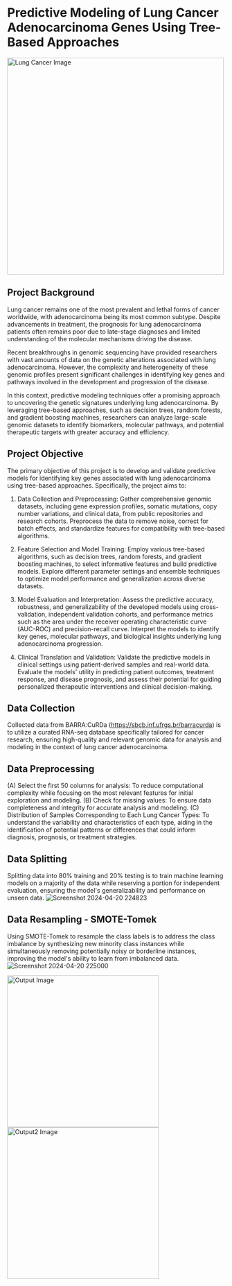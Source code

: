 # Predictive Modeling of Lung Cancer Adenocarcinoma Genes Using Tree-Based Approaches

<img src="https://github.com/jeffwongqy/Biomedical-Healthcare-Genomics-Data-Science/assets/100281127/35e35cd7-2507-47d5-8079-8a11cbaf7b07" width="500" alt="Lung Cancer Image">

## Project Background
Lung cancer remains one of the most prevalent and lethal forms of cancer worldwide, with adenocarcinoma being its most common subtype. Despite advancements in treatment, the prognosis for lung adenocarcinoma patients often remains poor due to late-stage diagnoses and limited understanding of the molecular mechanisms driving the disease.

Recent breakthroughs in genomic sequencing have provided researchers with vast amounts of data on the genetic alterations associated with lung adenocarcinoma. However, the complexity and heterogeneity of these genomic profiles present significant challenges in identifying key genes and pathways involved in the development and progression of the disease.

In this context, predictive modeling techniques offer a promising approach to uncovering the genetic signatures underlying lung adenocarcinoma. By leveraging tree-based approaches, such as decision trees, random forests, and gradient boosting machines, researchers can analyze large-scale genomic datasets to identify biomarkers, molecular pathways, and potential therapeutic targets with greater accuracy and efficiency.

## Project Objective
The primary objective of this project is to develop and validate predictive models for identifying key genes associated with lung adenocarcinoma using tree-based approaches. Specifically, the project aims to:

1. Data Collection and Preprocessing: Gather comprehensive genomic datasets, including gene expression profiles, somatic mutations, copy number variations, and clinical data, from public repositories and research cohorts. Preprocess the data to remove noise, correct for batch effects, and standardize features for compatibility with tree-based algorithms.

2. Feature Selection and Model Training: Employ various tree-based algorithms, such as decision trees, random forests, and gradient boosting machines, to select informative features and build predictive models. Explore different parameter settings and ensemble techniques to optimize model performance and generalization across diverse datasets.

3. Model Evaluation and Interpretation: Assess the predictive accuracy, robustness, and generalizability of the developed models using cross-validation, independent validation cohorts, and performance metrics such as the area under the receiver operating characteristic curve (AUC-ROC) and precision-recall curve. Interpret the models to identify key genes, molecular pathways, and biological insights underlying lung adenocarcinoma progression.

4. Clinical Translation and Validation: Validate the predictive models in clinical settings using patient-derived samples and real-world data. Evaluate the models' utility in predicting patient outcomes, treatment response, and disease prognosis, and assess their potential for guiding personalized therapeutic interventions and clinical decision-making.

## Data Collection
Collected data from BARRA:CuRDa (https://sbcb.inf.ufrgs.br/barracurda) is to utilize a curated RNA-seq database specifically tailored for cancer research, ensuring high-quality and relevant genomic data for analysis and modeling in the context of lung cancer adenocarcinoma.

## Data Preprocessing
(A) Select the first 50 columns for analysis:  To reduce computational complexity while focusing on the most relevant features for initial exploration and modeling.
(B) Check for missing values: To ensure data completeness and integrity for accurate analysis and modeling.
(C) Distribution of Samples Corresponding to Each Lung Cancer Types: To understand the variability and characteristics of each type, aiding in the identification of potential patterns or differences that could inform diagnosis, prognosis, or treatment strategies.

## Data Splitting
Splitting data into 80% training and 20% testing is to train machine learning models on a majority of the data while reserving a portion for independent evaluation, ensuring the model's generalizability and performance on unseen data.
![Screenshot 2024-04-20 224823](https://github.com/jeffwongqy/Biomedical-Healthcare-Genomics-Data-Science/assets/100281127/67bf1db7-a3ea-47dc-8b65-985c1a9ddc7b)

## Data Resampling - SMOTE-Tomek
Using SMOTE-Tomek to resample the class labels is to address the class imbalance by synthesizing new minority class instances while simultaneously removing potentially noisy or borderline instances, improving the model's ability to learn from imbalanced data.
![Screenshot 2024-04-20 225000](https://github.com/jeffwongqy/Biomedical-Healthcare-Genomics-Data-Science/assets/100281127/67fa90ec-65e7-4c83-820d-29b95b43026a)

<img src="https://github.com/jeffwongqy/Biomedical-Healthcare-Genomics-Data-Science/assets/100281127/5dda9c70-a1af-49f3-bae2-18e6f057a07f" width="350" alt="Output Image">

<img src="https://github.com/jeffwongqy/Biomedical-Healthcare-Genomics-Data-Science/assets/100281127/2bc3d43e-ebd2-4954-8a31-1145fe295cb1" width="350" alt="Output2 Image">








